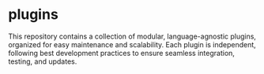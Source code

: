 # plugins
This repository contains a collection of modular, language-agnostic plugins, organized for easy maintenance and scalability. Each plugin is independent, following best development practices to ensure seamless integration, testing, and updates.
